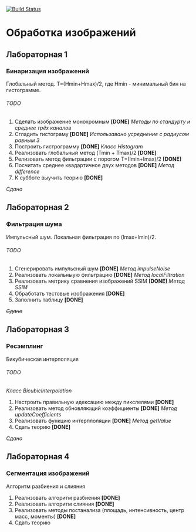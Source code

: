 [![Build Status](https://travis-ci.org/no-pointer/image-processing.svg?branch=master)](https://travis-ci.org/no-pointer/image-processing)
# Обработка изображений

## Лабораторная 1

### Бинаризация изображений

Глобальный метод. T=(Hmin+Hmax)/2, где Hmin - минимальный бин на гистограмме.

###### TODO
1. Сделать изображение монохромным **[DONE]** *Методы по стандурту и среднее трёх каналов*
2. Сгладить гистограму **[DONE]** *Использавано усреднение с радиусом равным 3*
3. Построить гистрограмму **[DONE]** *Класс Histogram*
4. Реализовать глобальный метод (Tmin + Tmax)/2 **[DONE]**
5. Релизовать метод фильтрации с порогом T=(Imin+Imax)/2 **[DONE]**
6. Посчитать среднее квадартичное двух методов **[DONE]** *Метод difference*
7. К субботе выучить теорию **[DONE]**

*Сдано*

## Лабораторная 2

### Фильтрация шума

Импульсный шум. Локальная фильтрация по (Imax+Imin)/2.

###### TODO
1. Сгенерировать импульсный шум **[DONE]** *Метод impulseNoise*
2. Реализовать локальныую фильтрацию **[DONE]** *Метод localFiltration*
3. Реализовать метрику сравнения изображений SSIM **[DONE]** *Метод SSIM*
4. Обработать тестовые изображения **[DONE]**
5. Заполнить таблицу **[DONE]**

~~*Сдано*~~

## Лабораторная 3

### Ресэмплинг

Бикубическая интерполяция

###### TODO
*Класс BicubicInterpolation*
1. Настроить правильную идексацию между пикслелями **[DONE]**
2. Реализовать метод обновляющий коэффициенты **[DONE]** *Метод updateCoefficients*
3. Реализовать функцию интерплоляции **[DONE]** *Метод getValue*
4. Сдать теорию **[DONE]**

*Сдано*

## Лабораторная 4

### Сегментация изображений

Алгоритм разбиения и слияния

1. Реализовать алгоритм разбиения **[DONE]**
2. Реализовать алгоритм слияния **[DONE]**
3. Реализовать методы постанализа (площадь, интенсивность, центр масс, моменты) **[DONE]**
4. Сдать теорию
